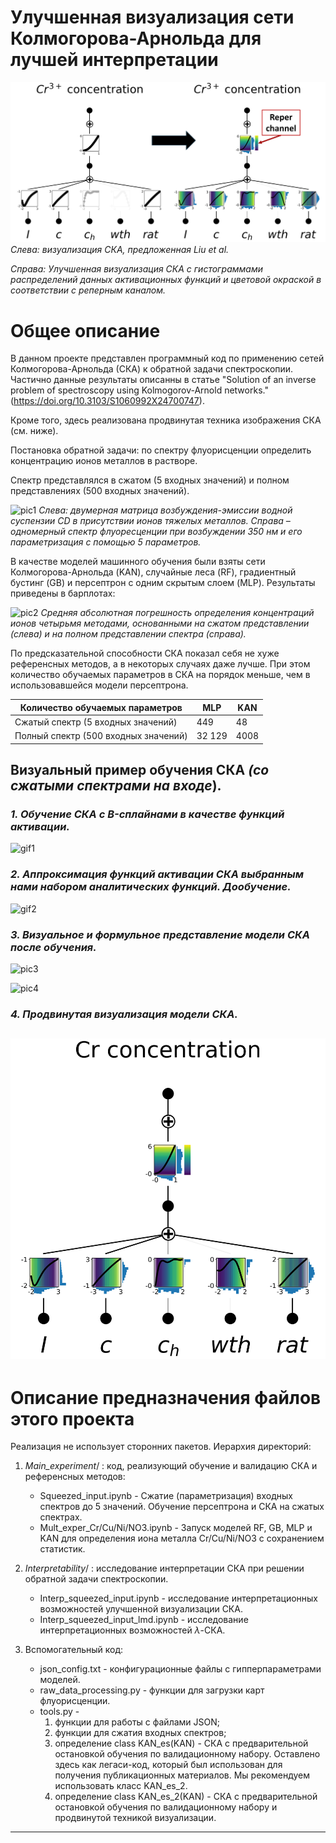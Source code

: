 # Улучшенная визуализация сети Колмогорова-Арнольда для лучшей интерпретации

![pic0](/Pictures/pic6.png)
*Слева: визуализация СКА, предложенная Liu et al.*

*Справа: Улучшенная визуализация СКА с гистограммами распределений данных активационных функций и цветовой окраской в соответствии с реперным каналом.*

# Общее описание 
В данном проекте представлен программный код по применению сетей Колмогорова-Арнольда (СКА) к обратной задачи спектроскопии. Частично данные результаты описанны в статье "Solution of an inverse problem of spectroscopy using Kolmogorov-Arnold networks." (https://doi.org/10.3103/S1060992X24700747).

Кроме того, здесь реализована продвинутая техника изображения СКА (см. ниже).

Постановка обратной задачи: по спектру флуорисценции определить концентрацию ионов металлов в растворе.

Спектр представлялся в сжатом (5 входных значений) и полном представлениях (500 входных значений).

![pic1](/Pictures/Pic1.png)
*Слева: двумерная матрица возбуждения-эмиссии водной суспензии CD в присутствии ионов тяжелых металлов. 
Справа – одномерный спектр флуоресценции при возбуждении 350 нм и его параметризация с помощью 5 параметров.*

В качестве моделей машинного обучения были взяты сети Колмогорова-Арнольда (KAN), случайные леса (RF), градиентный бустинг (GB) и персептрон с одним скрытым слоем (MLP).
Результаты приведены в барплотах:

![pic2](/Pictures/Pic2.png)
*Средняя абсолютная погрешность определения концентраций ионов четырьмя методами, основанными на сжатом представлении (слева) и на полном представлении спектра (справа).*

По предсказательной способности СКА показал себя не хуже референсных методов, а в некоторых случаях даже лучше.
При этом количество обучаемых параметров в СКА на порядок меньше, чем в использовавшейся модели персептрона.

| Количество обучаемых параметров | MLP | KAN |
|---------------------------------| ----|-----|
| Сжатый спектр (5 входных значений) | 449 | 48 |
| Полный спектр (500 входных значений) | 32 129 | 4008 |

## Визуальный пример обучения СКА *(со сжатыми спектрами на входе*).

### *1. Обучение СКА с B-сплайнами в качестве функций активации.*

![gif1](/Pictures/gif1.gif)

### *2. Аппроксимация функций активации СКА выбранным нами набором аналитических функций. Дообучение.*

![gif2](/Pictures/gif2.gif)

### *3. Визуальное и формульное представление модели СКА после обучения.*

![pic3](/Pictures/pic3.png)

![pic4](/Pictures/pic4.png)

### *4. Продвинутая визуализация модели СКА.*

![pic5](/Pictures/pic5.png)
---
# Описание предназначения файлов этого проекта
Реализация не использует сторонних пакетов. 
Иерархия директорий: 


1) *Main_experiment*/ : код, реализующий обучение и валидацию СКА и референсных методов:
    * Squeezed_input.ipynb - Сжатие (параметризация) входных спектров до 5 значений. Обучение персептрона и СКА на сжатых спектрах.
    * Mult_exper_Cr/Cu/Ni/NO3.ipynb - Запуск моделей RF, GB, MLP и KAN для определения иона металла Cr/Cu/Ni/NO3 с сохранением статистик.


2) *Interpretability*/ : исследование интерпретации СКА при решении обратной задачи спектроскопии.
    * Interp_squeezed_input.ipynb - исследование интерпретационных возможностей улучшенной визуализации СКА.
    * Interp_squeezed_input_lmd.ipynb - исследование интерпретационных возможностей $\lambda$-СКА.


3) Вспомогательный код:
    * json_config.txt - конфигурационные файлы с гипперпараметрами моделей.
    * raw_data_processing.py - функции для загрузки карт флуорисценции.
    * tools.py - 
        1. функции для работы с файлами JSON; 
        2. функции для сжатия входных спектров;
        3. определение class KAN_es(KAN) - СКА с предварительной остановкой обучения по валидационному набору. Оставлено здесь как легаси-код, который был использован для получения публикационных материалов. Мы рекомендуем использовать класс KAN_es_2.
        4. определение class KAN_es_2(KAN) - СКА с предварительной остановкой обучения по валидационному набору и продвинутой техникой визуализации.

---